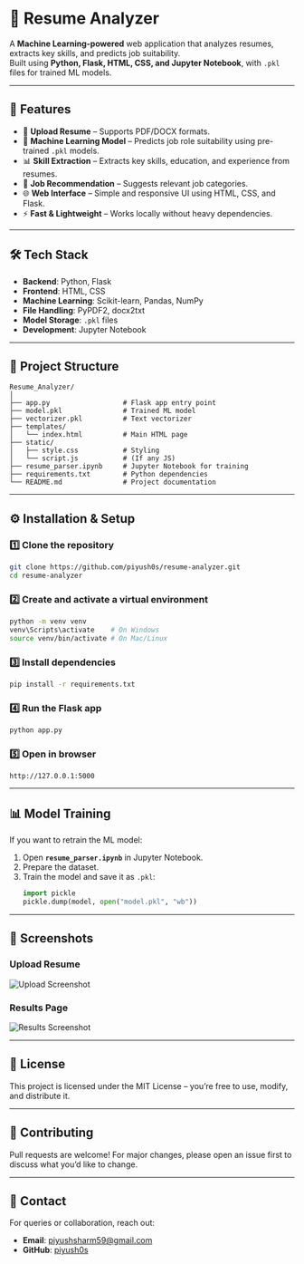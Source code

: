 # 📝 Resume Analyzer

A **Machine Learning-powered** web application that analyzes resumes, extracts key skills, and predicts job suitability.  
Built using **Python, Flask, HTML, CSS, and Jupyter Notebook**, with `.pkl` files for trained ML models.

---

## 🚀 Features

- 📂 **Upload Resume** – Supports PDF/DOCX formats.
- 🧠 **Machine Learning Model** – Predicts job role suitability using pre-trained `.pkl` models.
- 📊 **Skill Extraction** – Extracts key skills, education, and experience from resumes.
- 🎯 **Job Recommendation** – Suggests relevant job categories.
- 🌐 **Web Interface** – Simple and responsive UI using HTML, CSS, and Flask.
- ⚡ **Fast & Lightweight** – Works locally without heavy dependencies.

---

## 🛠️ Tech Stack

- **Backend**: Python, Flask
- **Frontend**: HTML, CSS
- **Machine Learning**: Scikit-learn, Pandas, NumPy
- **File Handling**: PyPDF2, docx2txt
- **Model Storage**: `.pkl` files
- **Development**: Jupyter Notebook

---

## 📂 Project Structure

```
Resume_Analyzer/
│
├── app.py                  # Flask app entry point
├── model.pkl               # Trained ML model
├── vectorizer.pkl          # Text vectorizer
├── templates/
│   └── index.html          # Main HTML page
├── static/
│   ├── style.css           # Styling
│   └── script.js           # (If any JS)
├── resume_parser.ipynb     # Jupyter Notebook for training
├── requirements.txt        # Python dependencies
└── README.md               # Project documentation
```

---

## ⚙️ Installation & Setup

### 1️⃣ Clone the repository
```bash
git clone https://github.com/piyush0s/resume-analyzer.git
cd resume-analyzer
```

### 2️⃣ Create and activate a virtual environment
```bash
python -m venv venv
venv\Scripts\activate    # On Windows
source venv/bin/activate # On Mac/Linux
```

### 3️⃣ Install dependencies
```bash
pip install -r requirements.txt
```

### 4️⃣ Run the Flask app
```bash
python app.py
```

### 5️⃣ Open in browser
```
http://127.0.0.1:5000
```

---

## 📊 Model Training

If you want to retrain the ML model:
1. Open **`resume_parser.ipynb`** in Jupyter Notebook.
2. Prepare the dataset.
3. Train the model and save it as `.pkl`:
   ```python
   import pickle
   pickle.dump(model, open("model.pkl", "wb"))
   ```

---

## 📸 Screenshots

### Upload Resume
![Upload Screenshot](screenshots/upload.png)

### Results Page
![Results Screenshot](screenshots/results.png)

---

## 📜 License
This project is licensed under the MIT License – you’re free to use, modify, and distribute it.

---

## 🤝 Contributing
Pull requests are welcome! For major changes, please open an issue first to discuss what you’d like to change.

---

## 📧 Contact
For queries or collaboration, reach out:
- **Email**: piyushsharm59@gmail.com
- **GitHub**: [piyush0s](https://github.com/piyush0s)

